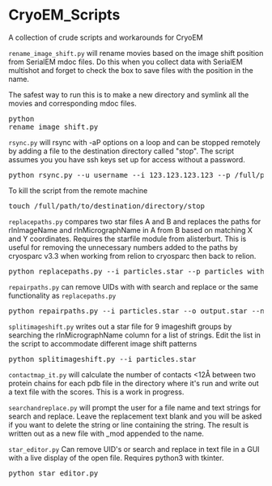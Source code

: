 # CryoEM_Scripts
A collection of crude scripts and workarounds for CryoEM

`rename_image_shift.py` will rename movies based on the image shift position from SerialEM mdoc files. Do this when you collect data with SerialEM multishot and forget to check the box to save files with the position in the name.

The safest way to run this is to make a new directory and symlink all the movies and corresponding mdoc files. <pre>python rename_image_shift.py</pre>


`rsync.py` will rsync with -aP options on a loop and can be stopped remotely by adding a file to the destination directory called "stop". The script
assumes you you have ssh keys set up for access without a password.
<pre>python rsync.py --u username --i 123.123.123.123 --p /full/path/to/data/directory/ --d /full/path/to/destination/directory/ </pre>

To kill the script from the remote machine
<pre>touch /full/path/to/destination/directory/stop </pre>


`replacepaths.py` compares two star files  A and B and replaces the paths for rlnImageName and rlnMicrographName in A from B based on matching X and Y coordinates. Requires the starfile module from alisterburt. This is useful for removing the unnecessary numbers added to the paths by cryosparc v3.3 when working from relion to cryosparc then back to relion.
<pre>python replacepaths.py --i particles.star --p particles_with_correct_paths.star --o output.star </pre>

`repairpaths.py` can remove UIDs with with search and replace or the same functionality as `replacepaths.py`
<pre>python repairpaths.py --i particles.star --o output.star --nouid </pre>

`splitimageshift.py` writes out a star file for 9 imageshift groups by searching the rlnMicrographName column for a list of strings. Edit the list in the script to accommodate different image shift patterns
<pre>python splitimageshift.py --i particles.star </pre>

`contactmap_it.py` will calculate the number of contacts <12Å between two protein chains for each pdb file in the directory where it's run and write out a text file with the scores. This is a work in progress.

`searchandreplace.py` will prompt the user for a file name and text strings for search and replace. Leave the replacement text blank and you will be asked if you want to delete the string or line containing the string. The result is written out as a new file with _mod appended to the name.

`star_editor.py` Can remove UID's or search and replace in text file in a GUI with a live display of the open file. Requires python3 with tkinter.
<pre>python star_editor.py</pre>

